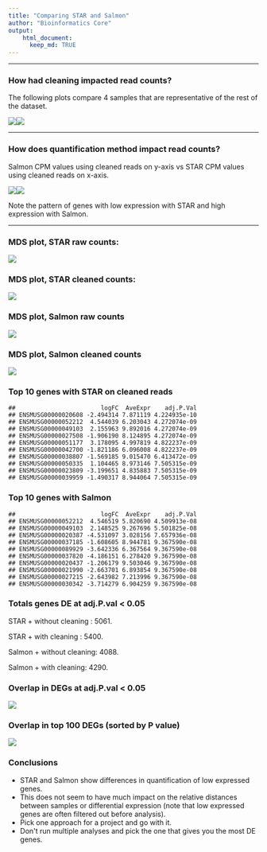 ```yaml
---
title: "Comparing STAR and Salmon"
author: "Bioinformatics Core"
output:
    html_document:
      keep_md: TRUE
---
```



















--------

### How had cleaning impacted read counts?

The following plots compare 4 samples that are representative of the rest of the dataset.

![](compare_star_salmon_mm_files/figure-html/filtered_vs_raw-1.png)<!-- -->![](compare_star_salmon_mm_files/figure-html/filtered_vs_raw-2.png)<!-- -->

--------

### How does quantification method impact read counts?

Salmon CPM values using cleaned reads on y-axis vs STAR CPM values using cleaned reads on x-axis.  


![](compare_star_salmon_mm_files/figure-html/star_vs_salmon-1.png)<!-- -->![](compare_star_salmon_mm_files/figure-html/star_vs_salmon-2.png)<!-- -->


Note the pattern of genes with low expression with STAR and high expression with Salmon.

------

### MDS plot, STAR raw counts:

![](compare_star_salmon_mm_files/figure-html/mds1-1.png)<!-- -->

### MDS plot, STAR cleaned counts:
![](compare_star_salmon_mm_files/figure-html/mds2-1.png)<!-- -->

### MDS plot, Salmon raw counts
![](compare_star_salmon_mm_files/figure-html/mds3-1.png)<!-- -->

### MDS plot, Salmon cleaned counts
![](compare_star_salmon_mm_files/figure-html/mds4-1.png)<!-- -->



### Top 10 genes with STAR on cleaned reads

```
##                        logFC  AveExpr    adj.P.Val
## ENSMUSG00000020608 -2.494314 7.871119 4.224935e-10
## ENSMUSG00000052212  4.544039 6.203043 4.272074e-09
## ENSMUSG00000049103  2.155963 9.892016 4.272074e-09
## ENSMUSG00000027508 -1.906190 8.124895 4.272074e-09
## ENSMUSG00000051177  3.178095 4.997819 4.822237e-09
## ENSMUSG00000042700 -1.821186 6.096008 4.822237e-09
## ENSMUSG00000038807 -1.569185 9.015470 6.413472e-09
## ENSMUSG00000050335  1.104465 8.973146 7.505315e-09
## ENSMUSG00000023809 -3.199651 4.835883 7.505315e-09
## ENSMUSG00000039959 -1.490317 8.944064 7.505315e-09
```

### Top 10 genes with Salmon

```
##                        logFC  AveExpr    adj.P.Val
## ENSMUSG00000052212  4.546519 5.820690 4.509913e-08
## ENSMUSG00000049103  2.148525 9.267696 5.501825e-08
## ENSMUSG00000020387 -4.531097 3.028156 7.657936e-08
## ENSMUSG00000037185 -1.608605 8.944781 9.367590e-08
## ENSMUSG00000089929 -3.642336 6.367564 9.367590e-08
## ENSMUSG00000037820 -4.186151 6.278420 9.367590e-08
## ENSMUSG00000020437 -1.206179 9.503046 9.367590e-08
## ENSMUSG00000021990 -2.663701 6.893854 9.367590e-08
## ENSMUSG00000027215 -2.643982 7.213996 9.367590e-08
## ENSMUSG00000030342 -3.714279 6.904259 9.367590e-08
```

### Totals genes DE at adj.P.val < 0.05
STAR + without cleaning : 5061.

STAR + with cleaning : 5400.

Salmon + without cleaning: 4088.

Salmon + with cleaning: 4290.

### Overlap in DEGs at adj.P.val < 0.05  

![](compare_star_salmon_mm_files/figure-html/vennDiagram1-1.png)<!-- -->


### Overlap in top 100 DEGs (sorted by P value)  
![](compare_star_salmon_mm_files/figure-html/vennDiagram2-1.png)<!-- -->

### Conclusions
* STAR and Salmon show differences in quantification of low expressed genes.
* This does not seem to have much impact on the relative distances between samples or differential expression (note that low expressed genes are often filtered out before analysis).
* Pick one approach for a project and go with it.
* Don't run multiple analyses and pick the one that gives you the most DE genes.
